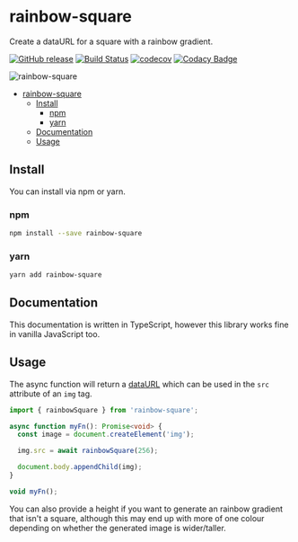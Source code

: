 # rainbow-square

Create a dataURL for a square with a rainbow gradient.

[![GitHub release](https://img.shields.io/github/release/bameyrick/rainbow-square.svg)](https://github.com/bameyrick/rainbow-square/releases)
[![Build Status](https://travis-ci.com/bameyrick/rainbow-square.svg?branch=main)](https://travis-ci.com/github/bameyrick/rainbow-square)
[![codecov](https://codecov.io/gh/bameyrick/rainbow-square/branch/main/graph/badge.svg)](https://codecov.io/gh/bameyrick/rainbow-square)
[![Codacy Badge](https://app.codacy.com/project/badge/Grade/a3a3e32d932c4abd83b6f5f6d2efb990)](https://www.codacy.com/manual/bameyrick/rainbow-square)

![rainbow-square](https://i.imgur.com/FFvzqJ4.png)

- [rainbow-square](#rainbow-square)
  - [Install](#install)
    - [npm](#npm)
    - [yarn](#yarn)
  - [Documentation](#documentation)
  - [Usage](#usage)

## Install

You can install via npm or yarn.

### npm

```bash
npm install --save rainbow-square
```

### yarn

```bash
yarn add rainbow-square
```

## Documentation

This documentation is written in TypeScript, however this library works fine in vanilla JavaScript too.

## Usage

The async function will return a [dataURL](https://developer.mozilla.org/en-US/docs/Web/HTTP/Basics_of_HTTP/Data_URIs) which can be used in the `src` attribute of an `img` tag.

```typescript
import { rainbowSquare } from 'rainbow-square';

async function myFn(): Promise<void> {
  const image = document.createElement('img');

  img.src = await rainbowSquare(256);

  document.body.appendChild(img);
}

void myFn();
```

You can also provide a height if you want to generate an rainbow gradient that isn't a square, although this may end up with more of one colour depending on whether the generated image is wider/taller.
